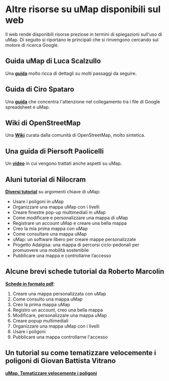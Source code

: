 # Altre risorse su uMap disponibili sul web

Il web rende disponibili risorse preziose in termini di spiegazioni sull'uso di uMap. Di seguito si riportano le principali che si rinvengono cercando sul motore di ricerca Google.


## Guida uMap di Luca Scalzullo

Una [**guida**](https://sites.google.com/view/lucascalzullo/lezioni-e-tutorial/umap) molto ricca di dettagli su molti passaggi da seguire.

## Guida di Ciro Spataro

Una [**guida**](https://cirospat.readthedocs.io/it/latest/tutorial-googledrive-to-umap.html) che concentra l'attenzione nel collegamento tra i file di Google spreadsheet e uMap.

## Wiki di OpenStreetMap

Una [**Wiki**](https://wiki.openstreetmap.org/wiki/IT:UMap/Guide) curata dalla comunità di OpenStreetMap, molto sintetica.

## Una guida di Piersoft Paolicelli

Un [**video**](https://www.piersoft.it/tutorial-datawrapper-umap-e-linkedopendata-mibact/) in cui vengono trattati anche aspetti su uMap.

## Aluni tutorial di Nilocram

[**Diversi tutorial**](https://nilocram.wordpress.com/?s=umap) su argomenti chiave di uMap:

   - Usare i poligoni in uMap
   - Organizzare una mappa uMap con i livelli
   - Creare finestre pop-up multimediali in uMap
   - Come modificare e personalizzare una mappa di uMap
   - Registrare un account uMap e creare una bella mappa
   - Creo la mia prima mappa con uMap
   - Come consultare una mappa uMap
   - uMap: un software libero per creare mappe personalizzate
   - Progetto Adalgisa: una mappa di percorsi ciclo-pedonali per promuovere una mobilità sostenibile
   - Pubblicare una mappa e controllarne l’accesso

## Alcune brevi schede tutorial da Roberto Marcolin

[**Schede in formato pdf**](https://roberto-marcolin.canoprof.fr/eleve/uMap):

   1. Creare una mappa personalizzata con uMap
   2. Come consulto una mappa uMap
   3. Creo la prima mappa uMap
   4. Registro un account, creo una bella mappa
   5. Modificare, personalizzare una mappa uMap
   6. Creare popup multimediali
   7. Organizzare una mappa uMap con i livelli
   8. Usare i poligoni
   9. Pubblicare una mappa controllarne l'accesso

## Un tutorial su come tematizzare velocemente i poligoni di Giovan Battista Vitrano

[**uMap, Tematizzare velocemente i poligoni**](https://medium.com/coseerobe/umap-tematizzare-velocemente-i-poligoni-71e75e596c89)

